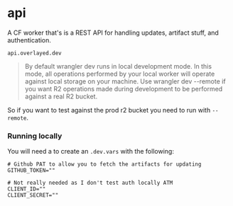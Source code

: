 # api

A CF worker that's is a REST API for handling updates, artifact stuff, and authentication.

`api.overlayed.dev`

> By default wrangler dev runs in local development mode. In this mode, all operations performed by your local worker will operate against local storage on your machine. Use wrangler dev --remote if you want R2 operations made during development to be performed against a real R2 bucket.

So if you want to test against the prod r2 bucket you need to run with `--remote`.

### Running locally

You will need a to create an `.dev.vars` with the following:

```
# Github PAT to allow you to fetch the artifacts for updating
GITHUB_TOKEN=""

# Not really needed as I don't test auth locally ATM
CLIENT_ID=""
CLIENT_SECRET=""
```
